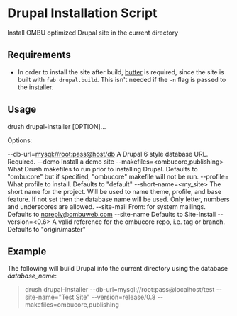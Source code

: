 Drupal Installation Script
==========================
Install OMBU optimized Drupal site in the current directory

Requirements
------------

- In order to install the site after build,
  [butter](https://github.com/ombu/butter) is required, since the site is built
  with `fab drupal.build`. This isn't needed if the `-n` flag is passed to the
  installer.

Usage
-----
drush drupal-installer [OPTION]...

  Options:

   --db-url=<mysql://root:pass@host/db>      A Drupal 6 style database URL. Required.
   --demo                                    Install a demo site
   --makefiles=<ombucore,publishing>         What Drush makefiles to run prior
                                             to installing Drupal. Defaults to
                                             "ombucore" but if specified,
                                             "ombucore" makefile will not be
                                             run.
   --profile=<ombudemo>                      What profile to install.
                                             Defaults to "default"
   --short-name=<my_site>                    The short name for the project.
                                             Will be used to name theme,
                                             profile, and base feature. If not
                                             set then the database name will be
                                             used. Only letter, numbers and
                                             underscores are allowed.
   --site-mail                               From: for system mailings.
                                             Defaults to noreply@ombuweb.com
   --site-name                               Defaults to Site-Install
   --version=<0.6>                           A valid reference for the ombucore
                                             repo, i.e. tag or branch. Defaults
                                             to "origin/master"

Example
-------
The following will build Drupal into the current directory using the database 
*database_name*:

> drush drupal-installer --db-url=mysql://root:pass@localhost/test --site-name="Test Site" --version=release/0.8 --makefiles=ombucore,publishing
